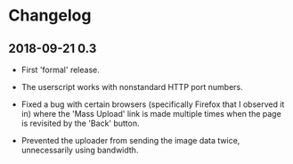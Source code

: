# Changelog

## 2018-09-21 0.3

* First 'formal' release.

* The userscript works with nonstandard HTTP port numbers.

* Fixed a bug with certain browsers (specifically Firefox that I observed it in) where the 'Mass Upload' link is made multiple times when the page is revisited by the 'Back' button.

* Prevented the uploader from sending the image data twice, unnecessarily using bandwidth.
